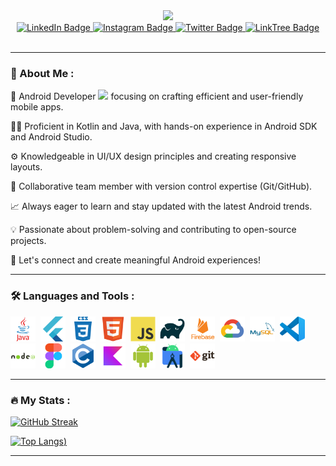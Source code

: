 <div id="header" align="center">
  <img src="https://media.giphy.com/media/7OMR3y1E9QeYsr9olS/giphy.gif" width="100"/>
</div>
<div id="badges"  align="center">
  <a href="https://www.linkedin.com/in/me-jaiii">
    <img src="https://img.shields.io/badge/LinkedIn-000000?style=for-the-badge&logo=LinkedIn&logoColor=white" alt="LinkedIn Badge"/>
  </a>
  <a href="https://www.instagram.com/me_jaiiiii/">
    <img src="https://img.shields.io/badge/Instagram-000000?style=for-the-badge&logo=Instagram&logoColor=white" alt="Instagram Badge"/>
  </a>
  <a href="https://twitter.com/me_jaiii">
    <img src="https://img.shields.io/badge/Twitter-000000?style=for-the-badge&logo=Twitter&logoColor=white" alt="Twitter Badge"/>
  </a>
  <a href="https://linktr.ee/me_jaiii">
    <img src="https://img.shields.io/badge/linktree-000000?style=for-the-badge&logo=linktree&logoColor=white" alt="LinkTree Badge"/>
  </a>
</div>
<div id="count" align="center">
  <a>
    <img src="https://komarev.com/ghpvc/?username=me-jaii&style=flat-square&color=blue" alt=""/>
  </a>
</div>

---
### :supervillain: About Me :

👋 Android Developer <img src="https://media.giphy.com/media/WUlplcMpOCEmTGBtBW/giphy.gif" width="30"> focusing on crafting efficient and user-friendly mobile apps.

👨‍💻 Proficient in Kotlin and Java, with hands-on experience in Android SDK and Android Studio.

⚙️ Knowledgeable in UI/UX design principles and creating responsive layouts.

👥 Collaborative team member with version control expertise (Git/GitHub).

📈 Always eager to learn and stay updated with the latest Android trends.

💡 Passionate about problem-solving and contributing to open-source projects.

🚀 Let's connect and create meaningful Android experiences!

---

### :hammer_and_wrench: Languages and Tools :

<div>
  <img src="https://github.com/devicons/devicon/blob/master/icons/java/java-original-wordmark.svg" title="Java" alt="Java" width="40" height="40"/>&nbsp;
  <img src="https://github.com/devicons/devicon/blob/master/icons/flutter/flutter-original.svg" title="Flutter" alt="Flutter" width="40" height="40"/>&nbsp;
  <img src="https://github.com/devicons/devicon/blob/master/icons/css3/css3-plain-wordmark.svg"  title="CSS3" alt="CSS" width="40" height="40"/>&nbsp;
  <img src="https://github.com/devicons/devicon/blob/master/icons/html5/html5-original.svg" title="HTML5" alt="HTML" width="40" height="40"/>&nbsp;
  <img src="https://github.com/devicons/devicon/blob/master/icons/javascript/javascript-original.svg" title="JavaScript" alt="JavaScript" width="40" height="40"/>&nbsp;
  <img src="https://github.com/devicons/devicon/blob/master/icons/gradle/gradle-plain.svg" title="Gradle" alt="Gradle" width="40" height="40"/>&nbsp;
  <img src="https://github.com/devicons/devicon/blob/master/icons/firebase/firebase-plain-wordmark.svg" title="Firebase" alt="Firebase" width="40" height="40"/>&nbsp;
  <img src="https://github.com/devicons/devicon/blob/master/icons/googlecloud/googlecloud-original.svg" title="GCP" alt="GCP" width="40" height="40"/>&nbsp;
  <img src="https://github.com/devicons/devicon/blob/master/icons/mysql/mysql-original-wordmark.svg" title="MySQL"  alt="MySQL" width="40" height="40"/>&nbsp;
  <img src="https://github.com/devicons/devicon/blob/master/icons/vscode/vscode-original.svg" title="VS" alt="VS" width="40" height="40"/>&nbsp;
  <img src="https://github.com/devicons/devicon/blob/master/icons/nodejs/nodejs-original-wordmark.svg" title="NodeJS" alt="NodeJS" width="40" height="40"/>&nbsp;
  <img src="https://github.com/devicons/devicon/blob/master/icons/figma/figma-original.svg" title="Figma" alt="Figma" width="40" height="40"/>&nbsp;
  <img src="https://github.com/devicons/devicon/blob/master/icons/c/c-original.svg" title="C" alt="C" width="40" height="40"/>&nbsp;
  <img src="https://github.com/devicons/devicon/blob/master/icons/kotlin/kotlin-original.svg" title="Kotlin" alt="Kotlin" width="40" height="40"/>&nbsp;
  <img src="https://github.com/devicons/devicon/blob/master/icons/android/android-plain.svg" title="Android" alt="Android" width="40" height="40"/>&nbsp;
  <img src="https://github.com/devicons/devicon/blob/master/icons/androidstudio/androidstudio-original.svg" title="AndroidStudio" alt="AndroidStudio" width="40" height="40"/>&nbsp;
  <img src="https://github.com/devicons/devicon/blob/master/icons/git/git-original-wordmark.svg" title="Git" **alt="Git" width="40" height="40"/>
</div>

---

### :fire: My Stats :

[![GitHub Streak](https://github-readme-streak-stats.herokuapp.com?user=me-jaii&theme=highcontrast&mode=weekly)](https://git.io/streak-stats)

[![Top Langs](https://github-readme-stats.vercel.app/api/top-langs/?username=me-jaii&layout=compact&theme=vision-friendly-dark))](https://github.com/anuraghazra/github-readme-stats)

---
